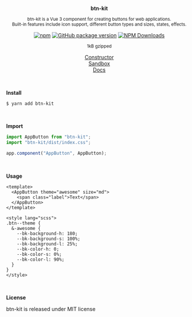 <br>
<p align="center"><strong>btn-kit</strong></p>

<p align="center"><sup>btn-kit is a Vue 3 component for creating buttons for web applications.<br>Built-in features include icon support, different button types and sizes, states, effects.</sup></p>

<div align="center">

[![npm](https://img.shields.io/npm/v/btn-kit.svg?colorB=brightgreen)](https://www.npmjs.com/package/btn-kit)
[![GitHub package version](https://img.shields.io/github/package-json/v/ux-ui-pro/btn-kit.svg)](https://github.com/ux-ui-pro/btn-kit)
[![NPM Downloads](https://img.shields.io/npm/dm/btn-kit.svg?style=flat)](https://www.npmjs.org/package/btn-kit)

</div>

<p align="center"><sup>1kB gzipped</sup></p>

<p align="center"><a href="https://btn-kit.ux-ui.pro/build">Constructor</a><br>
<a href="https://codesandbox.io/s/btn-kit-npm-qpgzlf">Sandbox</a><br>
<a href="https://btn-kit.ux-ui.pro/docs">Docs</a></p>
<br>

**Install**

```console
$ yarn add btn-kit
```

<br>

**Import**

```javascript
import AppButton from "btn-kit";
import "btn-kit/dist/index.css";

app.component("AppButton", AppButton);
```

<br>

**Usage**

```vue
<template>
  <AppButton theme="awesome" size="md">
    <span class="label">Text</span>
  </AppButton>
</template>

<style lang="scss">
.btn--theme {
  &-awesome {
    --bk-background-h: 180;
    --bk-background-s: 100%;
    --bk-background-l: 25%;
    --bk-color-h: 0;
    --bk-color-s: 0%;
    --bk-color-l: 90%;
  }
}
</style>
```

<br>

**License**

btn-kit is released under MIT license

